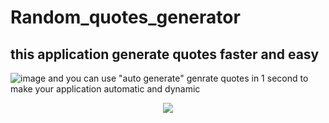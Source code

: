 # Random_quotes_generator
## this application generate quotes faster and easy 
![image](https://github.com/user-attachments/assets/28248891-0f37-4b23-89f1-2d728014f605)
and you can use "auto generate" genrate quotes in 1 second to make your application automatic and dynamic
<p align="center">
  <a href="https://skillicons.dev">
    <img src="https://skillicons.dev/icons?i=git,kubernetes,docker,c,vim" />
  </a>
</p>
